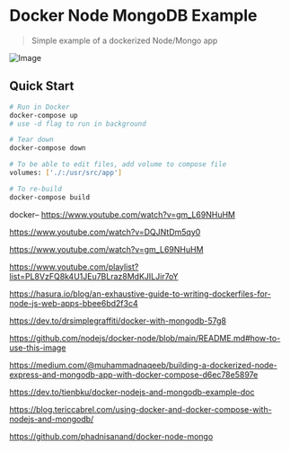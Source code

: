 # Docker Node MongoDB Example

> Simple example of a dockerized Node/Mongo app

![Image](https://i.ibb.co/4Fgt31L/demo.gif)

## Quick Start

```bash
# Run in Docker
docker-compose up
# use -d flag to run in background

# Tear down
docker-compose down

# To be able to edit files, add volume to compose file
volumes: ['./:/usr/src/app']

# To re-build
docker-compose build

```

docker– 
https://www.youtube.com/watch?v=gm_L69NHuHM

https://www.youtube.com/watch?v=DQJNtDm5qy0

https://www.youtube.com/watch?v=gm_L69NHuHM

https://www.youtube.com/playlist?list=PL8VzFQ8k4U1JEu7BLraz8MdKJILJir7oY

https://hasura.io/blog/an-exhaustive-guide-to-writing-dockerfiles-for-node-js-web-apps-bbee6bd2f3c4

https://dev.to/drsimplegraffiti/docker-with-mongodb-57g8

https://github.com/nodejs/docker-node/blob/main/README.md#how-to-use-this-image

https://medium.com/@muhammadnaqeeb/building-a-dockerized-node-express-and-mongodb-app-with-docker-compose-d6ec78e5897e

https://dev.to/tienbku/docker-nodejs-and-mongodb-example-doc

https://blog.tericcabrel.com/using-docker-and-docker-compose-with-nodejs-and-mongodb/

https://github.com/phadnisanand/docker-node-mongo
